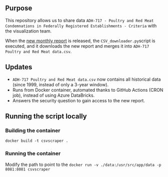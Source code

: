 ## Purpose
This repository allows us to share data `ADH-717 - Poultry and Red Meat Condemnations in Federally Registered Establishments - Criteria` with the visualization team. 

When the [new monthly report](https://aimis-simia.agr.gc.ca/rp/index-eng.cfm?action=pR&pdctc=&r=278) is released, the `CSV_downloader.py`script is executed, and it downloads the new report and merges it into `ADH-717 Poultry and Red Meat data.csv`.

## Updates
* `ADH-717 Poultry and Red Meat data.csv` now contains all historical data (since 1999, instead of only a 3-year window).
* Runs from Docker container, automated thanks to GitHub Actions (CRON job), instead of using Azure DataBricks.
* Answers the security question to gain access to the new report.

## Running the script locally
### Building the container
`docker build -t csvscraper .`

### Running the container
Modify the path to point to the 
`docker run -v ./data:/usr/src/app/data -p 8081:8081 csvscraper`
